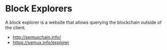 # Block Explorers

A block explorer is a website that allows querying the blockchain outside of the client.

- http://semuxchain.info/
- https://semux.info/explorer

